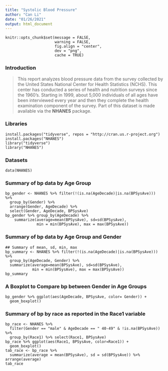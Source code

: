 ```yaml
---
title: "Systolic Blood Pressure"
author: "Can Li"
date: "01/26/2021"
output: html_document
---
```


```{r setup, echo=FALSE}
knitr::opts_chunk$set(message = FALSE,
                      warning = FALSE,
                      fig.align = "center",
                      dev = "png",
                      cache = TRUE)
```

### **Introduction**

> This report analyzes blood pressure data from the survey collected by the United States National Center for Health Statistics (NCHS). This center has conducted a series of health and nutrition surveys since the 1960’s.
> Starting in 1999, about 5,000 individuals of all ages have been interviewed every year and then they complete the health examination component of the survey. Part of this dataset is made available via the **NHANES** package.
### **Libraries**
```{r loading-libs}
install.packages("tidyverse", repos = "http://cran.us.r-project.org")
install.packages("NHANES")
library("tidyverse")
library("NHANES")
```

### **Datasets**
```{r loading-data}
data(NHANES)
```
### **Summary of bp data by Age Group**
```{R group_gender, echo=2}
bp_gender <- NHANES %>% filter(!(is.na(AgeDecade)|is.na(BPSysAve))) %>% 
  group_by(Gender) %>% 
  arrange(Gender, AgeDecade) %>% 
  select(Gender, AgeDecade, BPSysAve)
bp_gender %>% group_by(AgeDecade) %>% 
    summarize(average=mean(BPSysAve), sd=sd(BPSysAve), 
              min = min(BPSysAve), max = max(BPSysAve))
```

### **Summary of bp data by Age Group and Gender**
```{r summary, echo=FALSE}
## Summary of mean, sd, min, max
bp_summary <- NHANES %>% filter(!(is.na(AgeDecade)|is.na(BPSysAve))) %>% 
  group_by(AgeDecade, Gender) %>% 
  summarize(average=mean(BPSysAve), sd=sd(BPSysAve), 
            min = min(BPSysAve), max = max(BPSysAve))
bp_summary
```

### **A Boxplot to Compare bp between Gender in Age Groups**
```{r gender_diff}
bp_gender %>% ggplot(aes(AgeDecade, BPSysAve, color= Gender)) +
  geom_boxplot()
```

### **Summary of bp by race as reported in the Race1 variable**
```{r race-diff}
bp_race <- NHANES %>% 
  filter(Gender == "male" & AgeDecade == " 40-49" & !is.na(BPSysAve)) %>% 
  group_by(Race1) %>% select(Race1, BPSysAve) 
bp_race %>% ggplot(aes(Race1, BPSysAve, color=Race1)) +
  geom_boxplot()
tab_race <- bp_race %>% 
  summarize(average = mean(BPSysAve), sd = sd(BPSysAve)) %>% arrange(average)
tab_race   
```
